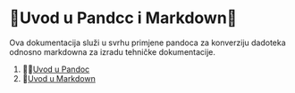 # 🐬Uvod u Pandcc i Markdown🐬
Ova dokumentacija služi u svrhu primjene pandoca za konverziju dadoteka odnosno markdowna za izradu tehničke dokumentacije.

1. 🐍🐠[Uvod u Pandoc](docs/02-pandoc-primjeri-konverzije.md)
2. 🌙[Uvod u Markdown](docs/01-markdown-primjeri.md)
